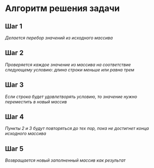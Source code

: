 # Алгоритм решения задачи
## Шаг 1
*Делается перебор значений из исходного массива*
## Шаг 2
*Проверяется каждое значение из массива на соответствие следующему условию: длина строки меньше или равна трем*
## Шаг 3
*Если строка будет удовлетворять условию, то значение нужно переместить в новый массив*
## Шаг 4
*Пункты 2 и 3 будут повторяться до тех пор, пока не достигнет конца исходного массива*
## Шаг 5
*Возвращается новый заполненный массив как результат*
